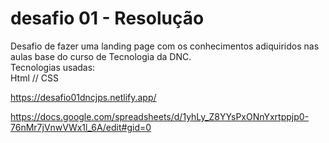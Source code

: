 # desafio 01 - Resolução
Desafio de fazer uma landing page com os conhecimentos adiquiridos nas aulas base do curso de Tecnologia da DNC.<br>
Tecnologias usadas:<br>
Html // CSS



https://desafio01dncjps.netlify.app/

https://docs.google.com/spreadsheets/d/1yhLy_Z8YYsPxONnYxrtppjp0-76nMr7jVnwVWx1l_6A/edit#gid=0

